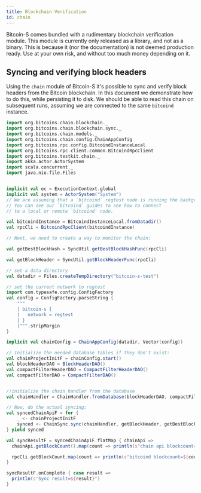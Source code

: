 ```yaml
---
title: Blockchain Verification
id: chain
---
```


Bitcoin-S comes bundled with a rudimentary blockchain verification
module. This module is currently only released as a library, and not as a binary.
This is because it (nor the documentation) is not deemed production
ready. Use at your own risk, and without too much money depending on it.

## Syncing and verifying block headers

Using the `chain` module of Bitcoin-S it's possible to
sync and verify block headers from the Bitcoin blockchain. In this document
we demonstrate how to do this, while persisting it to disk. We should be
able to read this chain on subsequent runs, assuming we are connected
to the same `bitcoind` instance.

```scala mdoc:invisible
import org.bitcoins.chain.blockchain._
import org.bitcoins.chain.blockchain.sync._
import org.bitcoins.chain.models._
import org.bitcoins.chain.config.ChainAppConfig
import org.bitcoins.rpc.config.BitcoindInstanceLocal
import org.bitcoins.rpc.client.common.BitcoindRpcClient
import org.bitcoins.testkit.chain._
import akka.actor.ActorSystem
import scala.concurrent._
import java.nio.file.Files
```

```scala mdoc:compile-only

implicit val ec = ExecutionContext.global
implicit val system = ActorSystem("System")
// We are assuming that a `bitcoind` regtest node is running the background.
// You can see our `bitcoind` guides to see how to connect
// to a local or remote `bitcoind` node.

val bitcoindInstance = BitcoindInstanceLocal.fromDatadir()
val rpcCli = BitcoindRpcClient(bitcoindInstance)

// Next, we need to create a way to monitor the chain:

val getBestBlockHash = SyncUtil.getBestBlockHashFunc(rpcCli)

val getBlockHeader = SyncUtil.getBlockHeaderFunc(rpcCli)

// set a data directory
val datadir = Files.createTempDirectory("bitcoin-s-test")

// set the current network to regtest
import com.typesafe.config.ConfigFactory
val config = ConfigFactory.parseString {
    """
    | bitcoin-s {
    |   network = regtest
    | }
    |""".stripMargin
}

implicit val chainConfig = ChainAppConfig(datadir, Vector(config))

// Initialize the needed database tables if they don't exist:
val chainProjectInitF = chainConfig.start()
val blockHeaderDAO = BlockHeaderDAO()
val compactFilterHeaderDAO = CompactFilterHeaderDAO()
val compactFilterDAO = CompactFilterDAO()


//initialize the chain handler from the database
val chainHandler = ChainHandler.fromDatabase(blockHeaderDAO, compactFilterHeaderDAO, compactFilterDAO)

// Now, do the actual syncing:
val syncedChainApiF = for {
    _ <- chainProjectInitF
    synced <- ChainSync.sync(chainHandler, getBlockHeader, getBestBlockHash)
} yield synced

val syncResultF = syncedChainApiF.flatMap { chainApi =>
  chainApi.getBlockCount().map(count => println(s"chain api blockcount=${count}"))

  rpcCli.getBlockCount.map(count => println(s"bitcoind blockcount=${count}"))
}

syncResultF.onComplete { case result =>
  println(s"Sync result=${result}")
}
```
